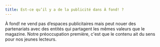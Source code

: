 ```yaml
---
title: Est-ce qu’il y a de la publicité dans À fond! ?
---
```


À fond! ne vend pas d’espaces publicitaires mais peut nouer des partenariats avec des entités qui partagent les mêmes valeurs que le magazine. Notre préoccupation première, c'est que le contenu ait du sens pour nos jeunes lecteurs.
